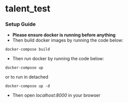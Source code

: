 # talent_test

### Setup Guide

- **Please ensure docker is running before anything**
- Then build docker images by running the code below:

```
docker-compose build
```

- Then run docker by running the code below:

```
docker-compose up
```

or to run in detached

```
docker-compose up -d
```

- Then open _localhost:8000_ in your browser
